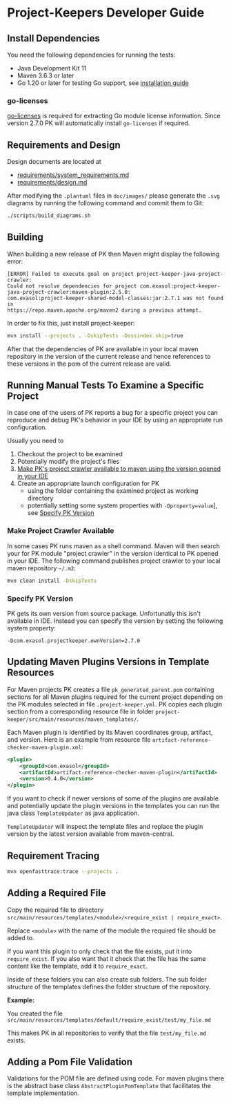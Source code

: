 # Project-Keepers Developer Guide

## Install Dependencies

You need the following dependencies for running the tests:

* Java Development Kit 11
* Maven 3.6.3 or later
* Go 1.20 or later for testing Go support, see [installation guide](https://go.dev/doc/install)

### go-licenses

[go-licenses](https://github.com/google/go-licenses/) is required for extracting Go module license information.
Since version 2.7.0 PK will automatically install `go-licenses` if required.

## Requirements and Design

Design documents are located at
* [requirements/system_requirements.md](../requirements/system_requirements.md)
* [requirements/design.md](../requirements/design.md)

After modifying the `.plantuml` files in `doc/images/` please generate the `.svg` diagrams by running the following command and commit them to Git:

```sh
./scripts/build_diagrams.sh
```

## Building

When building a new release of PK then Maven might display the following error:

```
[ERROR] Failed to execute goal on project project-keeper-java-project-crawler:
Could not resolve dependencies for project com.exasol:project-keeper-java-project-crawler:maven-plugin:2.5.0:
com.exasol:project-keeper-shared-model-classes:jar:2.7.1 was not found in
https://repo.maven.apache.org/maven2 during a previous attempt.
```

In order to fix this, just install project-keeper:

```sh
mvn install --projects . -DskipTests -Dossindex.skip=true
```

After that the dependencies of PK are available in your local maven repository in the version of the current release and hence references to these versions in the pom of the current release are valid.

## Running Manual Tests To Examine a Specific Project

In case one of the users of PK reports a bug for a specific project you can reproduce and debug PK's behavior in your IDE by using an appropriate run configuration.

Usually you need to
1. Checkout the project to be examined
2. Potentially modify the project's files
3. [Make PK's project crawler available to maven using the version opened in your IDE](#make-project-crawler-available)
4. Create an appropriate launch configuration for PK
   * using the folder containing the examined project as working directory
   * potentially setting some system properties with `-Dproperty=value`], see [Specify PK Version](#specify-pk-version)

### Make Project Crawler Available

In some cases PK runs maven as a shell command. Maven will then search your for PK module "project crawler" in the version identical to PK opened in your IDE. The following command publishes project crawler to your local maven repository `~/.m2`:

```sh
mvn clean install -DskipTests
```

### Specify PK Version

PK gets its own version from source package. Unfortunatly this isn't available in IDE. Instead you can specify the version by setting the following system property:
```
-Dcom.exasol.projectkeeper.ownVersion=2.7.0
```

## Updating Maven Plugins Versions in Template Resources

For Maven projects PK creates a file `pk_generated_parent.pom` containing sections for all Maven plugins required for the current project depending on the PK modules selected in file `.project-keeper.yml`. PK copies each plugin section from a corresponding resource file in folder `project-keeper/src/main/resources/maven_templates/`.

Each Maven plugin is identified by its Maven coordinates group, artifact, and version. Here is an example from resource file `artifact-reference-checker-maven-plugin.xml`:
```xml
<plugin>
    <groupId>com.exasol</groupId>
    <artifactId>artifact-reference-checker-maven-plugin</artifactId>
    <version>0.4.0</version>
</plugin>
```

If you want to check if newer versions of some of the plugins are available and potentially update the plugin versions in the templates you can run the java class `TemplateUpdater` as java application.

`TemplateUpdater` will inspect the template files and replace the plugin version by the latest version available from maven-central.

## Requirement Tracing

```sh
mvn openfasttrace:trace --projects .
```

## Adding a Required File

Copy the required file to directory `src/main/resources/templates/<module>/<require_exist | require_exact>`.

Replace `<module>` with the name of the module the required file should be added to. 

If you want this plugin to only check that the file exists, put it into `require_exist`. If you also want that it check that the file has the same content like the template, add it to `require_exact`. 

Inside of these folders you can also create sub folders. The sub folder structure of the templates defines the folder structure of the repository.

**Example:**

You created the file `src/main/resources/templates/default/require_exist/test/my_file.md`

This makes PK in all repositories to verify that the file `test/my_file.md` exists.

## Adding a Pom File Validation

Validations for the POM file are defined using code. For maven plugins there is the abstract base class `AbstractPluginPomTemplate` that facilitates the template implementation.
